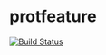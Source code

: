 # protfeature

[![Build Status](https://travis-ci.org/justinbois/protfeature.svg?branch=master)](https://travis-ci.org/justinbois/protfeature)
